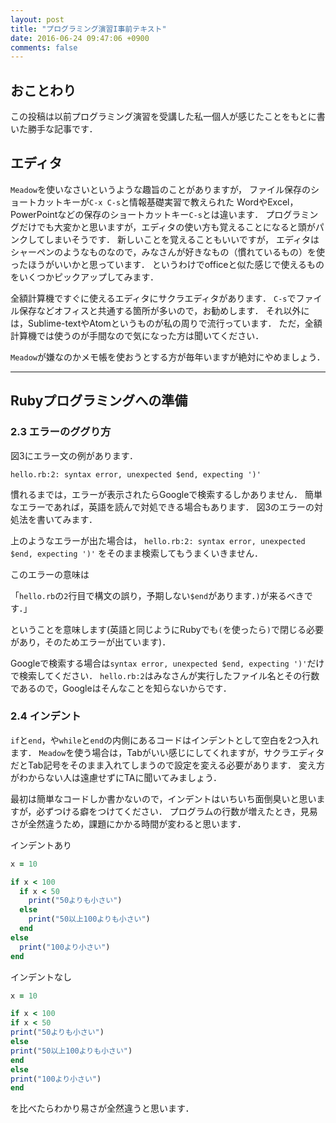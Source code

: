 ```yaml
---
layout: post
title: "プログラミング演習I事前テキスト"
date: 2016-06-24 09:47:06 +0900
comments: false
---
```


## おことわり

この投稿は以前プログラミング演習を受講した私一個人が感じたことをもとに書いた勝手な記事です．

## エディタ

`Meadow`を使いなさいというような趣旨のことがありますが，
ファイル保存のショートカットキーが`C-x C-s`と情報基礎実習で教えられた
WordやExcel，PowerPointなどの保存のショートカットキー`C-s`とは違います．
プログラミングだけでも大変かと思いますが，エディタの使い方も覚えることになると頭がパンクしてしまいそうです．
新しいことを覚えることもいいですが，
エディタはシャーペンのようなものなので，みなさんが好きなもの（慣れているもの）を使ったほうがいいかと思っています．
というわけでofficeと似た感じで使えるものをいくつかピックアップしてみます．

全額計算機ですぐに使えるエディタにサクラエディタがあります．
`C-s`でファイル保存などオフィスと共通する箇所が多いので，お勧めします．
それ以外には，Sublime-textやAtomというものが私の周りで流行っています．
ただ，全額計算機では使うのが手間なので気になった方は聞いてください．

`Meadow`が嫌なのかメモ帳を使おうとする方が毎年いますが絶対にやめましょう．

- - - 


## Rubyプログラミングへの準備

### 2.3 エラーのググり方

図3にエラー文の例があります．

```hello.rb:2: syntax error, unexpected $end, expecting ')'```


慣れるまでは，エラーが表示されたらGoogleで検索するしかありません．
簡単なエラーであれば，英語を読んで対処できる場合もあります．
図3のエラーの対処法を書いてみます．

上のようなエラーが出た場合は，
```hello.rb:2: syntax error, unexpected $end, expecting ')'```
をそのまま検索してもうまくいきません．

このエラーの意味は

「`hello.rb`の`2`行目で構文の誤り，予期しない`$end`があります．`)`が来るべきです．」

ということを意味します(英語と同じようにRubyでも`(`を使ったら`)`で閉じる必要があり，そのためエラーが出ています)．

Googleで検索する場合は```syntax error, unexpected $end, expecting ')'```だけで検索してください．
```hello.rb:2```はみなさんが実行したファイル名とその行数であるので，Googleはそんなことを知らないからです．


### 2.4 インデント

`if`と`end`，や`while`と`end`の内側にあるコードはインデントとして空白を2つ入れます．
`Meadow`を使う場合は，Tabがいい感じにしてくれますが，サクラエディタだとTab記号をそのまま入れてしまうので設定を変える必要があります．
変え方がわからない人は遠慮せずにTAに聞いてみましょう．

最初は簡単なコードしか書かないので，インデントはいちいち面倒臭いと思いますが，必ずつける癖をつけてください．
プログラムの行数が増えたとき，見易さが全然違うため，課題にかかる時間が変わると思います．

インデントあり

```ruby
x = 10

if x < 100
  if x < 50
    print("50よりも小さい")
  else
    print("50以上100よりも小さい")
  end
else
  print("100より小さい")
end
```

インデントなし

```ruby
x = 10

if x < 100
if x < 50
print("50よりも小さい")
else
print("50以上100よりも小さい")
end
else
print("100より小さい")
end
```

を比べたらわかり易さが全然違うと思います．
